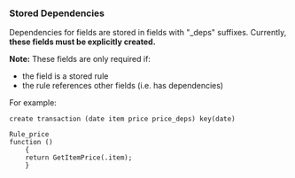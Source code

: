 ### Stored Dependencies

Dependencies for fields are stored in fields with "_deps" suffixes. 
Currently, **these fields must be explicitly created.**

**Note:** These fields are only required if:

-	the field is a stored rule
-	the rule references other fields (i.e. has dependencies)


For example:

``` suneido
create transaction (date item price price_deps) key(date)

Rule_price
function ()
    {
    return GetItemPrice(.item);
    }
```